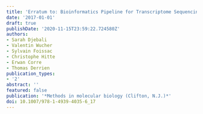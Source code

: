 ```yaml
---
title: 'Erratum to: Bioinformatics Pipeline for Transcriptome Sequencing Analysis.'
date: '2017-01-01'
draft: true
publishDate: '2020-11-15T23:59:22.724580Z'
authors:
- Sarah Djebali
- Valentin Wucher
- Sylvain Foissac
- Christophe Hitte
- Erwan Corre
- Thomas Derrien
publication_types:
- '2'
abstract: ''
featured: false
publication: '*Methods in molecular biology (Clifton, N.J.)*'
doi: 10.1007/978-1-4939-4035-6_17
---
```


